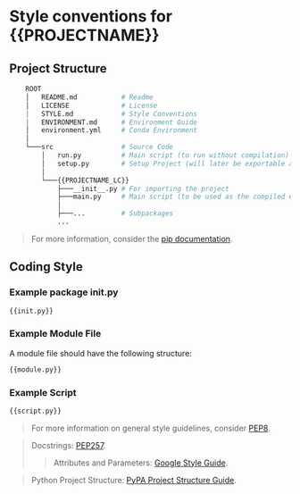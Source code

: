 # Style conventions for {{PROJECTNAME}}

## Project Structure
```py
    ROOT
    │   README.md           # Readme
    │   LICENSE             # License
    |   STYLE.md            # Style Conventions
    |   ENVIRONMENT.md      # Environment Guide
    │   environment.yml     # Conda Environment
    │
    └───src                 # Source Code
        │   run.py          # Main script (to run without compilation)
        │   setup.py        # Setup Project (will later be exportable as .exe)
        │
        └───{{PROJECTNAME_LC}}
            ├───__init__.py # For importing the project
            ├───main.py     # Main script (to be used as the compiled executables entry point)
            │
            ├───...         # Subpackages
            ...
```
> For more information, consider the [pip documentation](https://packaging.python.org/en/latest/tutorials/packaging-projects/).

## Coding Style
### Example package __init__.py

```py
{{init.py}}
```

### Example Module File
A module file should have the following structure:

```py
{{module.py}}
```

### Example Script
```py
{{script.py}}
```

> For more information on general style guidelines, consider [PEP8](https://www.python.org/dev/peps/pep-0008/).

> Docstrings: [PEP257](https://www.python.org/dev/peps/pep-0257/).
>> Attributes and Parameters: [Google Style Guide](https://google.github.io/styleguide/pyguide.html?showone=Comments#Comments).

> Python Project Structure: [PyPA Project Structure Guide](https://packaging.python.org/en/latest/tutorials/packaging-projects/).